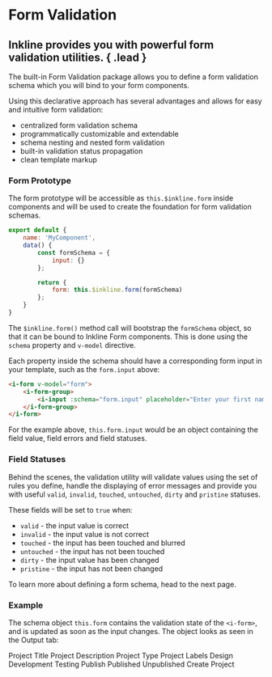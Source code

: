 # Form Validation
## Inkline provides you with powerful form validation utilities. { .lead }

The built-in Form Validation package allows you to define a form validation schema which you will bind to your form components. 

Using this declarative approach has several advantages and allows for easy and intuitive form validation:
- centralized form validation schema
- programmatically customizable and extendable
- schema nesting and nested form validation
- built-in validation status propagation
- clean template markup

### Form Prototype

The form prototype will be accessible as `this.$inkline.form` inside components and will be used to create the foundation for form validation schemas.

~~~js
export default {
    name: 'MyComponent',
    data() {
        const formSchema = {
            input: {}
        };

        return {
            form: this.$inkline.form(formSchema)
        };   
    }       
}       
~~~

The `$inkline.form()` method call will bootstrap the `formSchema` object, so that it can be bound to Inkline Form components. This is done using the `schema` property and `v-model` directive. 

Each property inside the schema should have a corresponding form input in your template, such as the `form.input` above:

~~~html
<i-form v-model="form">
    <i-form-group>
        <i-input :schema="form.input" placeholder="Enter your first name.." />
    </i-form-group>
</i-form>
~~~

For the example above, `this.form.input` would be an object containing the field value, field errors and field statuses.

### Field Statuses

Behind the scenes, the validation utility will validate values using the set of rules you define, handle the displaying of error messages and provide you with useful `valid`, `invalid`, `touched`, `untouched`, `dirty` and `pristine` statuses. 

These fields will be set to `true` when:

- `valid` - the input value is correct
- `invalid` - the input value is not correct
- `touched` - the input has been touched and blurred
- `untouched` - the input has not been touched
- `dirty` - the input value has been changed
- `pristine` - the input has not been changed

To learn more about defining a form schema, head to the <nuxt-link :to="{ name: 'docs-forms-validation-schema' }">next page</nuxt-link>.


### Example

The schema object `this.form` contains the validation state of the `<i-form>`, and is updated as soon as the input changes. The object looks as seen in the Output tab: 

<i-code-preview title="Form Example">
<i-form v-model="form" @submit="submitForm">
    <i-form-group>
        <i-form-label>Project Title</i-form-label>
        <i-input :schema="form.title" placeholder="Enter a project title.." />
    </i-form-group>
    <i-form-group>
        <i-form-label>Project Description</i-form-label>
        <i-textarea :schema="form.description" placeholder="Write a project description.." />
    </i-form-group>
    <i-form-group>
        <i-form-group>
            <i-form-label>Project Type</i-form-label>
            <i-select :schema="form.details.type" placeholder="Choose an option">
                <i-select-option value="a" label="Admin Dashboard" />
                <i-select-option value="b" label="eCommerce" />
                <i-select-option value="c" label="Portfolio" />
                <i-select-option value="d" label="Blog" disabled />
            </i-select>
        </i-form-group>
        <i-form-group>
            <i-form-label>Project Labels</i-form-label>
            <i-checkbox-group :schema="form.details.labels">
                <i-checkbox value="Design">Design</i-checkbox>
                <i-checkbox value="Development">Development</i-checkbox>
                <i-checkbox value="Testing" disabled>Testing</i-checkbox>
            </i-checkbox-group>
        </i-form-group>
        <i-form-group>
            <i-form-label>Publish</i-form-label>
            <i-radio-group :schema="form.details.published">
                <i-radio :value="true">Published</i-radio>
                <i-radio :value="false">Unpublished</i-radio>
            </i-radio-group>
        </i-form-group>
    </i-form-group>
    <i-form-group>
        <i-button type="submit">Create Project</i-button>
    </i-form-group>
</i-form>
<template slot="html">

~~~html
<i-form v-model="form" @submit="submitForm">
    <i-form-group>
        <i-form-label>Project Title</i-form-label>
        <i-input :schema="form.title" placeholder="Enter a project title.." />
    </i-form-group>
    <i-form-group>
        <i-form-label>Project Description</i-form-label>
        <i-textarea :schema="form.description" placeholder="Write a project description.." />
    </i-form-group>
    <i-form-group>
        <i-form-group>
            <i-form-label>Project Type</i-form-label>
            <i-select :schema="form.details.type" placeholder="Choose a project type">
                <i-select-option value="a" label="Admin Dashboard" />
                <i-select-option value="b" label="eCommerce" />
                <i-select-option value="c" label="Portfolio" />
                <i-select-option value="d" label="Blog" disabled />
            </i-select>
        </i-form-group>
        <i-form-group>
            <i-form-label>Project Labels</i-form-label>
            <i-checkbox-group :schema="form.details.labels">
                <i-checkbox value="Design">Design</i-checkbox>
                <i-checkbox value="Development">Development</i-checkbox>
                <i-checkbox value="Testing" disabled>Testing</i-checkbox>
            </i-checkbox-group>
        </i-form-group>
        <i-form-group>
            <i-form-label>Publish</i-form-label>
            <i-radio-group :schema="form.details.published">
                <i-radio :value="true">Published</i-radio>
                <i-radio :value="false">Unpublished</i-radio>
            </i-radio-group>
        </i-form-group>
    </i-form-group>
    <i-form-group>
        <i-button type="submit">Create Project</i-button>
    </i-form-group>
</i-form>
~~~

</template>
<template slot="js">

~~~js
export default {
    data () {
        return {
            form: this.$inkline.form({
                name: {
                    validators: [
                        { rule: 'required', message: 'The project name cannot be empty.' }
                    ]
                },
                description: {
                    validators: [
                        { rule: 'required', message: 'The project description is required.' }
                    ]
                },
                details: {
                    title: {
                        validators: [
                            { rule: 'required', message: 'Please provide a project title.' }
                        ]
                    },
                    description: {
                        validators: [
                            { rule: 'required', message: 'Please write a project description.' }
                        ]
                    },
                    details: {
                        type: {
                            value: 'a',
                            validators: [
                                { rule: 'required', message: 'The project type is required.' }
                            ]
                        },
                        labels: {
                            value: ['Design', 'Testing'],
                            validators: [
                                { rule: 'minLength', value: 2, message: 'At least two labels are required.' }
                            ]
                        },
                        published: {
                            value: true,
                            validators: [
                                { rule: 'required', message: 'Publishing is required.', invalidateFalse: true }
                            ]
                        }
                    }
                }
            })
        };
    }
}
~~~

</template>
<template slot="output">
<span class="_text-muted">// console.log(this.form);</span>
<pre>
<code>
{{ form | prettify }}
</code>
</pre>
</template>
</i-code-preview>
